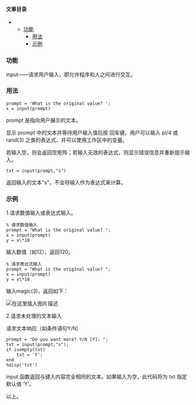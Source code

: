 








#### 文章目录


* + [功能](#_1)
	+ [用法](#_4)
	+ [示例](#_23)




### 功能


input——请求用户输入，即允许程序和人之间进行交互。


### 用法



```
prompt = 'What is the original value? ';
x = input(prompt) 

```

prompt 是指向用户展示的文本。


显示 prompt 中的文本并等待用户输入值后按 回车键。用户可以输入 pi/4 或 rand(3) 之类的表达式，并可以使用工作区中的变量。


若输入空，则会返回空矩阵；若输入无效的表达式，则显示错误信息并重新提示输入。



```
txt = input(prompt,"s") 

```

返回输入的文本"s"，不会将输入作为表达式来计算。


### 示例


1.请求数值输入或表达式输入。



```
% 请求数值输入
prompt = "What is the original value? ";
x = input(prompt)
y = x\*10

```

输入数值（如12），返回120。



```
% 请求表达式输入
prompt = "What is the original value? ";
x = input(prompt)
y = x\*10

```

输入magic(3)，返回如下：


![在这里插入图片描述](https://img-blog.csdnimg.cn/294c09234a0d4a50a886b135609b0822.png)


2.请求未处理的文本输入


请求文本响应（如条件语句Y/N）



```
prompt = "Do you want more? Y/N [Y]: ";
txt = input(prompt,"s");
if isempty(txt)
    txt = 'Y';
end
%disp('txt')

```

input 函数返回与键入内容完全相同的文本。如果输入为空，此代码将为 txt 指定默认值 ‘Y’。


以上。





